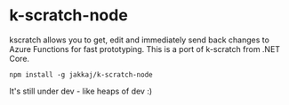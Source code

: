 # k-scratch-node
kscratch allows you to get, edit and immediately send back changes to Azure Functions for fast prototyping. This is a port of k-scratch from .NET Core. 

```
npm install -g jakkaj/k-scratch-node
```

It's still under dev - like heaps of dev :)